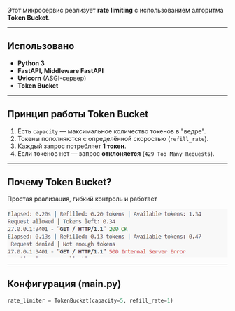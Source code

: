 
Этот микросервис реализует **rate limiting** с использованием алгоритма **Token Bucket**.

---

##  Использовано

- **Python 3**
- **FastAPI, Middleware FastAPI**
- **Uvicorn** (ASGI-сервер)
- **Token Bucket**

---

##  Принцип работы Token Bucket

1. Есть `capacity` — максимальное количество токенов в "ведре".
2. Токены пополняются с определённой скоростью (`refill_rate`).
3. Каждый запрос потребляет **1 токен**.
4. Если токенов нет — запрос **отклоняется** (`429 Too Many Requests`).

---

## Почему Token Bucket?

Простая реализация, гибкий контроль и работает


![Token Bucket Diagram](/rate-limit/rate.png)

---

## Конфигурация (main.py)

```python
rate_limiter = TokenBucket(capacity=5, refill_rate=1)
